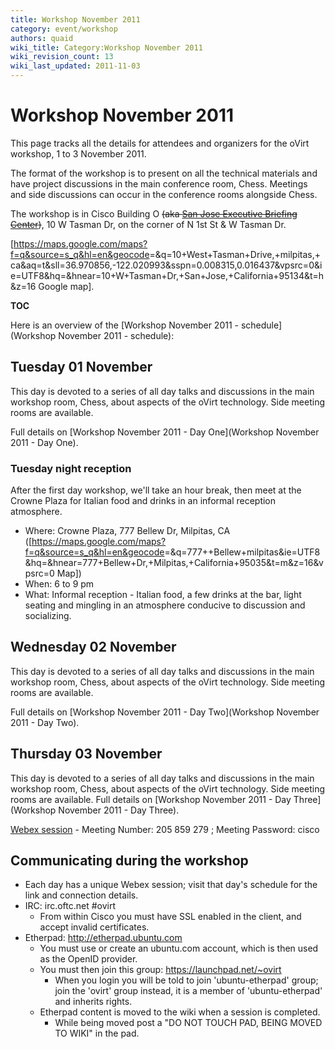 ```yaml
---
title: Workshop November 2011
category: event/workshop
authors: quaid
wiki_title: Category:Workshop November 2011
wiki_revision_count: 13
wiki_last_updated: 2011-11-03
---
```


# Workshop November 2011

This page tracks all the details for attendees and organizers for the oVirt workshop, 1 to 3 November 2011.

The format of the workshop is to present on all the technical materials and have project discussions in the main conference room, Chess. Meetings and side discussions can occur in the conference rooms alongside Chess.

The workshop is in Cisco Building O ~~(aka [San Jose Executive Briefing Center](http://www.cisco.com/web/about/ac156/sanjose.html))~~, 10 W Tasman Dr, on the corner of N 1st St & W Tasman Dr.

[<https://maps.google.com/maps?f=q&source=s_q&hl=en&geocode>=&q=10+West+Tasman+Drive,+milpitas,+ca&aq=t&sll=36.970856,-122.020993&sspn=0.008315,0.016437&vpsrc=0&ie=UTF8&hq=&hnear=10+W+Tasman+Dr,+San+Jose,+California+95134&t=h&z=16 Google map].

__TOC__

Here is an overview of the [Workshop November 2011 - schedule](Workshop November 2011 - schedule):

## Tuesday 01 November

This day is devoted to a series of all day talks and discussions in the main workshop room, Chess, about aspects of the oVirt technology. Side meeting rooms are available.

Full details on [Workshop November 2011 - Day One](Workshop November 2011 - Day One).

### Tuesday night reception

After the first day workshop, we'll take an hour break, then meet at the Crowne Plaza for Italian food and drinks in an informal reception atmosphere.

*   Where: Crowne Plaza, 777 Bellew Dr, Milpitas, CA ([<https://maps.google.com/maps?f=q&source=s_q&hl=en&geocode>=&q=777++Bellew+milpitas&ie=UTF8&hq=&hnear=777+Bellew+Dr,+Milpitas,+California+95035&t=m&z=16&vpsrc=0 Map])
*   When: 6 to 9 pm
*   What: Informal reception - Italian food, a few drinks at the bar, light seating and mingling in an atmosphere conducive to discussion and socializing.

## Wednesday 02 November

This day is devoted to a series of all day talks and discussions in the main workshop room, Chess, about aspects of the oVirt technology. Side meeting rooms are available.

Full details on [Workshop November 2011 - Day Two](Workshop November 2011 - Day Two).

## Thursday 03 November

This day is devoted to a series of all day talks and discussions in the main workshop room, Chess, about aspects of the oVirt technology. Side meeting rooms are available. Full details on [Workshop November 2011 - Day Three](Workshop November 2011 - Day Three).

[Webex session](https://cisco.webex.com/cisco/j.php?J=205859279&PW=NNGU3ODAzYWEw) - Meeting Number: 205 859 279 ; Meeting Password: cisco

## Communicating during the workshop

*   Each day has a unique Webex session; visit that day's schedule for the link and connection details.
*   IRC: irc.oftc.net #ovirt
    -   From within Cisco you must have SSL enabled in the client, and accept invalid certificates.
*   Etherpad: <http://etherpad.ubuntu.com>
    -   You must use or create an ubuntu.com account, which is then used as the OpenID provider.
    -   You must then join this group: <https://launchpad.net/~ovirt>
        -   When you login you will be told to join 'ubuntu-etherpad' group; join the 'ovirt' group instead, it is a member of 'ubuntu-etherpad' and inherits rights.
    -   Etherpad content is moved to the wiki when a session is completed.
        -   While being moved post a "DO NOT TOUCH PAD, BEING MOVED TO WIKI" in the pad.
